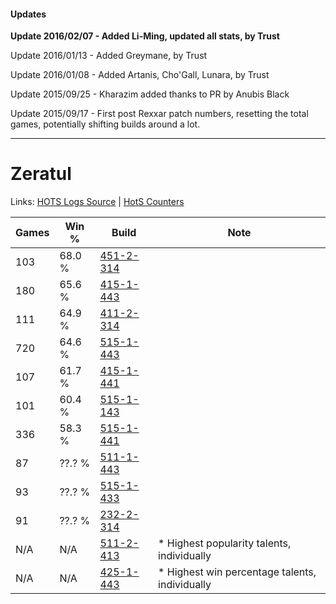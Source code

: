 #### Updates
**Update 2016/02/07 - Added Li-Ming, updated all stats, by Trust**

Update 2016/01/13 - Added Greymane, by Trust

Update 2016/01/08 - Added Artanis, Cho'Gall, Lunara, by Trust

Update 2015/09/25 - Kharazim added thanks to PR by Anubis Black

Update 2015/09/17 - First post Rexxar patch numbers, resetting the total games, potentially shifting builds around a lot.

***

# Zeratul

Links: [HOTS Logs Source](https://www.hotslogs.com/Sitewide/HeroDetails?Hero=Zeratul) | [HotS Counters](http://hotscounters.com/#/hero/Zeratul)

Games  | Win %  | Build     | Note
-----  | -----  | -----     | ----
103    | 68.0 % | [451-2-314](http://www.heroesfire.com/hots/talent-calculator/zeratul#tN2w) | 
180    | 65.6 % | [415-1-443](http://www.heroesfire.com/hots/talent-calculator/zeratul#r-yJ) | 
111    | 64.9 % | [411-2-314](http://www.heroesfire.com/hots/talent-calculator/zeratul#rrOw) | 
720    | 64.6 % | [515-1-443](http://www.heroesfire.com/hots/talent-calculator/zeratul#vp5J) | 
107    | 61.7 % | [415-1-441](http://www.heroesfire.com/hots/talent-calculator/zeratul#r-yH) | 
101    | 60.4 % | [515-1-143](http://www.heroesfire.com/hots/talent-calculator/zeratul#vp0d) | 
336    | 58.3 % | [515-1-441](http://www.heroesfire.com/hots/talent-calculator/zeratul#vp5H) | 
87     | ??.? % | [511-1-443](http://www.heroesfire.com/hots/talent-calculator/zeratul#vfKJ) | 
93     | ??.? % | [515-1-433](http://www.heroesfire.com/hots/talent-calculator/zeratul#vp59) | 
91     | ??.? % | [232-2-314](http://www.heroesfire.com/hots/talent-calculator/zeratul#l0OA) | 
N/A    | N/A    | [511-2-413](http://www.heroesfire.com/hots/talent-calculator/zeratul#vfZT) | * Highest popularity talents, individually
N/A    | N/A    | [425-1-443](http://www.heroesfire.com/hots/talent-calculator/zeratul#sNMp) | * Highest win percentage talents, individually
